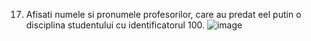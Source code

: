 
17. Afisati numele si pronumele profesorilor, care au predat eel putin o disciplina studentului cu identificatorul 100.
![image](https://user-images.githubusercontent.com/32772799/47265257-e5c5f300-d52d-11e8-9710-3e72229338a2.png)

